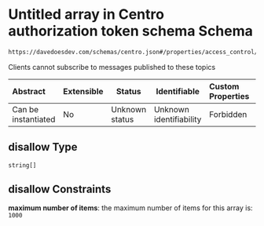 # Untitled array in Centro authorization token schema Schema

```txt
https://davedoesdev.com/schemas/centro.json#/properties/access_control/properties/subscribe/properties/disallow
```

Clients cannot subscribe to messages published to these topics


| Abstract            | Extensible | Status         | Identifiable            | Custom Properties | Additional Properties | Access Restrictions | Defined In                                                                                  |
| :------------------ | ---------- | -------------- | ----------------------- | :---------------- | --------------------- | ------------------- | ------------------------------------------------------------------------------------------- |
| Can be instantiated | No         | Unknown status | Unknown identifiability | Forbidden         | Allowed               | none                | [default_authz_token.schema.json\*](default_authz_token.schema.json "open original schema") |

## disallow Type

`string[]`

## disallow Constraints

**maximum number of items**: the maximum number of items for this array is: `1000`
